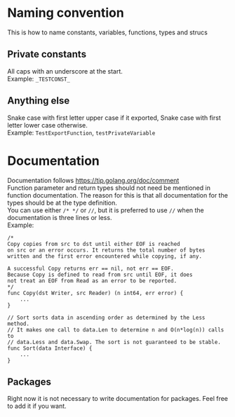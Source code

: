 # Naming convention

This is how to name constants, variables, functions, types and strucs

## Private constants

All caps with an underscore at the start.   
Example: `_TESTCONST_`

## Anything else

Snake case with first letter upper case if it exported, Snake case with first letter lower case otherwise.   
Example: `TestExportFunction`, `testPrivateVariable`

# Documentation

Documentation follows https://tip.golang.org/doc/comment   
Function parameter and return types should not need be mentioned in function documentation. The reason for this is that all documentation for the types should be at the type definition.   
You can use either `/* */` or `//`, but it is preferred to use `//` when the documentation is three lines or less.   
Example:   
```
/*
Copy copies from src to dst until either EOF is reached
on src or an error occurs. It returns the total number of bytes
written and the first error encountered while copying, if any.

A successful Copy returns err == nil, not err == EOF.
Because Copy is defined to read from src until EOF, it does
not treat an EOF from Read as an error to be reported.
*/
func Copy(dst Writer, src Reader) (n int64, err error) {
    ...
}

// Sort sorts data in ascending order as determined by the Less method.
// It makes one call to data.Len to determine n and O(n*log(n)) calls to
// data.Less and data.Swap. The sort is not guaranteed to be stable.
func Sort(data Interface) {
    ...
}
```

## Packages

Right now it is not necessary to write documentation for packages. Feel free to add it if you want.
